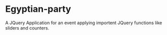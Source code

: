 # Egyptian-party
A JQuery Application for an event applying importent JQuery functions like sliders and counters.
